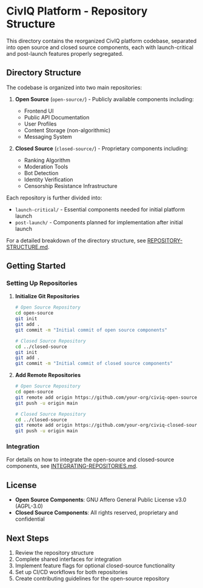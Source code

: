 # CivIQ Platform - Repository Structure

This directory contains the reorganized CivIQ platform codebase, separated into open source and closed source components, each with launch-critical and post-launch features properly segregated.

## Directory Structure

The codebase is organized into two main repositories:

1. **Open Source** (`open-source/`) - Publicly available components including:
   - Frontend UI
   - Public API Documentation
   - User Profiles
   - Content Storage (non-algorithmic)
   - Messaging System

2. **Closed Source** (`closed-source/`) - Proprietary components including:
   - Ranking Algorithm
   - Moderation Tools
   - Bot Detection
   - Identity Verification
   - Censorship Resistance Infrastructure

Each repository is further divided into:
- `launch-critical/` - Essential components needed for initial platform launch
- `post-launch/` - Components planned for implementation after initial launch

For a detailed breakdown of the directory structure, see [REPOSITORY-STRUCTURE.md](REPOSITORY-STRUCTURE.md).

## Getting Started

### Setting Up Repositories

1. **Initialize Git Repositories**
   ```bash
   # Open Source Repository
   cd open-source
   git init
   git add .
   git commit -m "Initial commit of open source components"
   
   # Closed Source Repository
   cd ../closed-source
   git init
   git add .
   git commit -m "Initial commit of closed source components"
   ```

2. **Add Remote Repositories**
   ```bash
   # Open Source Repository
   cd open-source
   git remote add origin https://github.com/your-org/civiq-open-source.git
   git push -u origin main
   
   # Closed Source Repository
   cd ../closed-source
   git remote add origin https://github.com/your-org/civiq-closed-source.git
   git push -u origin main
   ```

### Integration

For details on how to integrate the open-source and closed-source components, see [INTEGRATING-REPOSITORIES.md](INTEGRATING-REPOSITORIES.md).

## License

- **Open Source Components**: GNU Affero General Public License v3.0 (AGPL-3.0)
- **Closed Source Components**: All rights reserved, proprietary and confidential

## Next Steps

1. Review the repository structure
2. Complete shared interfaces for integration
3. Implement feature flags for optional closed-source functionality
4. Set up CI/CD workflows for both repositories
5. Create contributing guidelines for the open-source repository